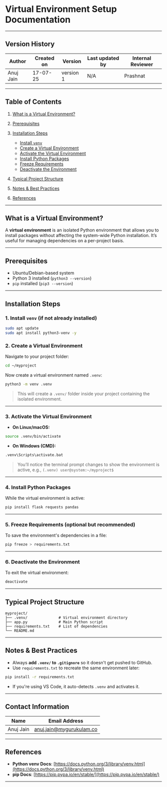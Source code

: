 
#  Virtual Environment Setup Documentation

---

## Version History

| Author      | Created on | Version   | Last updated by | Internal Reviewer |
|-------------|------------|-----------|------------------|--------------------|
| Anuj Jain   | 17-07-25   | version 1 | N/A              | Prashnat           |

---


##  Table of Contents

1. [What is a Virtual Environment?](#-what-is-a-virtual-environment)
2. [Prerequisites](#-prerequisites)
3. [Installation Steps](#-installation-steps)

   * [Install `venv`](#1-install-venv-if-not-already-installed)
   * [Create a Virtual Environment](#2-create-a-virtual-environment)
   * [Activate the Virtual Environment](#3-activate-the-virtual-environment)
   * [Install Python Packages](#4-install-python-packages)
   * [Freeze Requirements](#5-freeze-requirements-optional-but-recommended)
   * [Deactivate the Environment](#6-deactivate-the-environment)
4. [Typical Project Structure](#-typical-project-structure)
5. [Notes & Best Practices](#-notes--best-practices)
6. [References](#-references)

---

##  What is a Virtual Environment?

A **virtual environment** is an isolated Python environment that allows you to install packages without affecting the system-wide Python installation. It’s useful for managing dependencies on a per-project basis.

---

##  Prerequisites

* Ubuntu/Debian-based system
* Python 3 installed (`python3 --version`)
* `pip` installed (`pip3 --version`)

---

##  Installation Steps

### 1. Install `venv` (if not already installed)

```bash
sudo apt update
sudo apt install python3-venv -y
```

### 2. Create a Virtual Environment

Navigate to your project folder:

```bash
cd ~/myproject
```

Now create a virtual environment named `.venv`:

```bash
python3 -m venv .venv
```

>  This will create a `.venv/` folder inside your project containing the isolated environment.

---

### 3. Activate the Virtual Environment

* **On Linux/macOS:**

```bash
source .venv/bin/activate
```

* **On Windows (CMD):**

```cmd
.venv\Scripts\activate.bat
```

>  You’ll notice the terminal prompt changes to show the environment is active, e.g.,
> `(.venv) user@system:~/myproject$`

---

### 4. Install Python Packages

While the virtual environment is active:

```bash
pip install flask requests pandas
```

---

### 5. Freeze Requirements (optional but recommended)

To save the environment's dependencies in a file:

```bash
pip freeze > requirements.txt
```

---

### 6. Deactivate the Environment

To exit the virtual environment:

```bash
deactivate
```

---

## Typical Project Structure

```
myproject/
├── .venv/              # Virtual environment directory
├── app.py              # Main Python script
├── requirements.txt    # List of dependencies
└── README.md
```

---

##  Notes & Best Practices

* Always **add `.venv/` to `.gitignore`** so it doesn't get pushed to GitHub.
* Use `requirements.txt` to recreate the same environment later:

```bash
pip install -r requirements.txt
```

* If you're using VS Code, it auto-detects `.venv` and activates it.

---

## Contact Information

| Name      | Email Address                                               |
| --------- | ----------------------------------------------------------- |
| Anuj Jain | [anuj.jain@mygurukulam.co](mailto:anuj.jain@mygurukulam.co) |

---


## References

* **Python venv Docs**: [https://docs.python.org/3/library/venv.html](https://docs.python.org/3/library/venv.html)
* **pip Docs**: [https://pip.pypa.io/en/stable/](https://pip.pypa.io/en/stable/)

---

